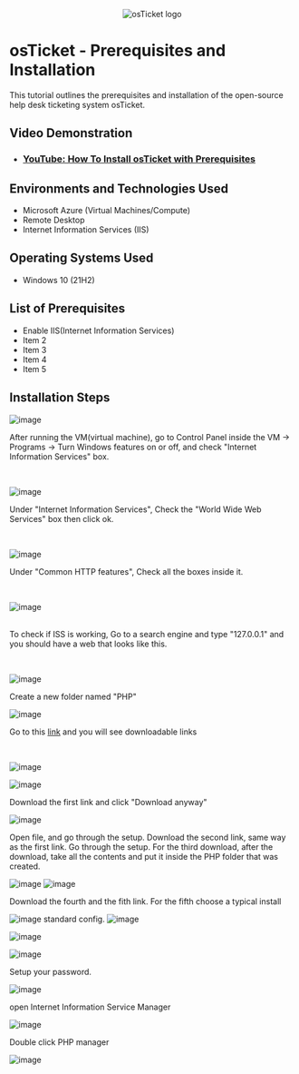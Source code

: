 <p align="center">
<img src="https://i.imgur.com/Clzj7Xs.png" alt="osTicket logo"/>
</p>

<h1>osTicket - Prerequisites and Installation</h1>
This tutorial outlines the prerequisites and installation of the open-source help desk ticketing system osTicket.<br />


<h2>Video Demonstration</h2>

- ### [YouTube: How To Install osTicket with Prerequisites](https://www.youtube.com)

<h2>Environments and Technologies Used</h2>

- Microsoft Azure (Virtual Machines/Compute)
- Remote Desktop
- Internet Information Services (IIS)

<h2>Operating Systems Used </h2>

- Windows 10</b> (21H2)

<h2>List of Prerequisites</h2>

- Enable IIS(Internet Information Services)
- Item 2
- Item 3
- Item 4
- Item 5

<h2>Installation Steps</h2>

<p>
 
![image](https://github.com/David123890dd/osticket-prereqs/assets/138183500/97996bcc-4910-4c5b-842a-5351e5d8adee)

</p>
<p>After running the VM(virtual machine), go to Control Panel inside the VM -> Programs -> Turn Windows features on or off, and check "Internet Information Services" box.
</p>
<br />

![image](https://github.com/David123890dd/osticket-prereqs/assets/138183500/126eedfb-8008-4a8f-bec8-a503d6a0f14b)

<p>

</p>
<p>
Under "Internet Information Services", Check the "World Wide Web Services" box then click ok.
</p>
<br />

<p>

 ![image](https://github.com/David123890dd/osticket-prereqs/assets/138183500/ad1b6936-45f6-454b-82e8-3ec86eb9b013)
<br/>
</p>
<p>
Under "Common HTTP features", Check all the boxes inside it.
</p>
<br />

<p>


![image](https://github.com/David123890dd/osticket-prereqs/assets/138183500/3f9f5520-9bf6-4b0b-a6e1-ccf1aa99385b)


</p>

<p>
 <br/>
To check if ISS is working, Go to a search engine and type "127.0.0.1" and you should have a web that looks like this.
</p>
<br />


![image](https://github.com/David123890dd/osticket-prereqs/assets/138183500/398cc3bb-6ff0-403c-b100-8846f51e4ca5)

<p>
Create a new folder named "PHP"

</p>
<p>
 
 ![image](https://github.com/David123890dd/osticket-prereqs/assets/138183500/f43ef26d-7dc6-4d0b-bdcd-c8c3786b571d)

Go to this <a href="https://docs.google.com/document/d/1zauJKAndmBDyZ0eXRvAOSF9e0xWSQmLket6CgvUPITc/edit">link</a> and you will see downloadable links
</p>
<br />

</p>
<p>

 ![image](https://github.com/David123890dd/osticket-prereqs/assets/138183500/c534f7f6-5535-4dc9-9083-aa996b96e99e)
 


![image](https://github.com/David123890dd/osticket-prereqs/assets/138183500/7a2a955f-958b-4c7a-875f-6e185e62170c)

Download the first link and click "Download anyway"


![image](https://github.com/David123890dd/osticket-prereqs/assets/138183500/a7762efb-fa8f-4dbe-a307-84b3dda8e1b8)


Open file, and go through the setup. Download the second link, same way as the first link. Go through the setup. For the third download, after the download, take all the contents and put it inside the PHP folder that was created.

![image](https://github.com/David123890dd/osticket-prereqs/assets/138183500/03f5e7ac-f889-47ba-b50d-be9de9ba3968) 
![image](https://github.com/David123890dd/osticket-prereqs/assets/138183500/b85372fd-b096-4fee-83b1-e9803bcb1f43)

 Download the fourth and the fith link. For the fifth choose a typical install

![image](https://github.com/David123890dd/osticket-prereqs/assets/138183500/33aedb94-f02c-4cb9-ba92-dfdc97adddc7)
standard config.
![image](https://github.com/David123890dd/osticket-prereqs/assets/138183500/d6664479-a427-48b9-99d9-6924475edf46)



![image](https://github.com/David123890dd/osticket-prereqs/assets/138183500/d12a0038-f491-466b-9ed4-bc55b3fc2018)

 ![image](https://github.com/David123890dd/osticket-prereqs/assets/138183500/a06893d7-2450-4711-bb16-11c9b6f66e7a)

 Setup your password.

![image](https://github.com/David123890dd/osticket-prereqs/assets/138183500/7bf2b25f-62d0-4025-b7ba-4b1eeac80fcc)

open Internet Information Service Manager

![image](https://github.com/David123890dd/osticket-prereqs/assets/138183500/5d144664-e818-417b-8a1b-3d360e092cc4)

Double click PHP manager

![image](https://github.com/David123890dd/osticket-prereqs/assets/138183500/69753cd8-249a-4442-8963-a9d26e7d47c8)



</p>
<br />

</p>
<p>

</p>
<br />

</p>
<p>

</p>
<br />

</p>
<p>

</p>
<br />

</p>
<p>

</p>
<br />

</p>
<p>

</p>
<br />

</p>
<p>

</p>
<br />

</p>
<p>

</p>
<br />

</p>
<p>

</p>
<br />

</p>
<p>

</p>
<br />
